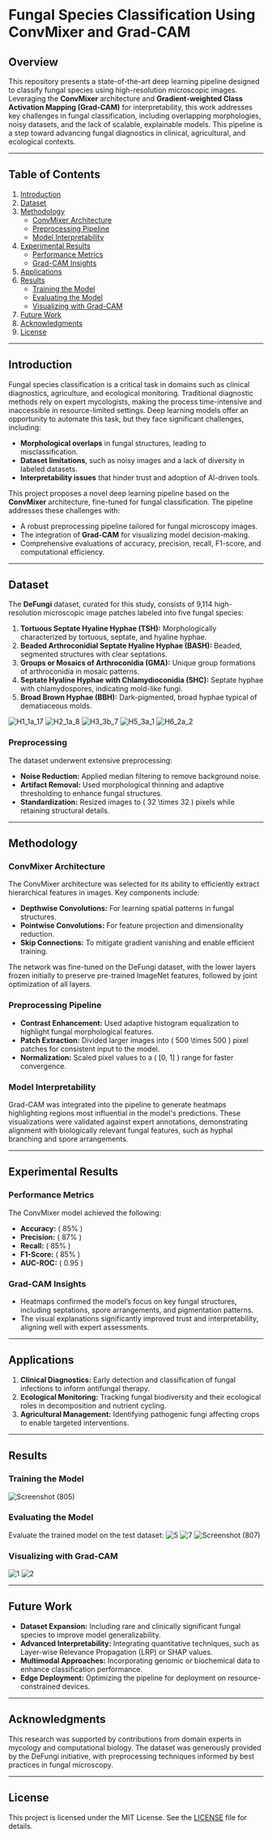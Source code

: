 # **Fungal Species Classification Using ConvMixer and Grad-CAM**

## **Overview**
This repository presents a state-of-the-art deep learning pipeline designed to classify fungal species using high-resolution microscopic images. Leveraging the **ConvMixer** architecture and **Gradient-weighted Class Activation Mapping (Grad-CAM)** for interpretability, this work addresses key challenges in fungal classification, including overlapping morphologies, noisy datasets, and the lack of scalable, explainable models. This pipeline is a step toward advancing fungal diagnostics in clinical, agricultural, and ecological contexts.

---

## **Table of Contents**
1. [Introduction](#introduction)
2. [Dataset](#dataset)
3. [Methodology](#methodology)
    - [ConvMixer Architecture](#convmixer-architecture)
    - [Preprocessing Pipeline](#preprocessing-pipeline)
    - [Model Interpretability](#model-interpretability)
4. [Experimental Results](#experimental-results)
    - [Performance Metrics](#performance-metrics)
    - [Grad-CAM Insights](#grad-cam-insights)
5. [Applications](#applications)
6. [Results](#results)
    - [Training the Model](#training-the-model)
    - [Evaluating the Model](#evaluating-the-model)
    - [Visualizing with Grad-CAM](#visualizing-with-grad-cam)
7. [Future Work](#future-work)
8. [Acknowledgments](#acknowledgments)
9. [License](#license)

---

## **Introduction**
Fungal species classification is a critical task in domains such as clinical diagnostics, agriculture, and ecological monitoring. Traditional diagnostic methods rely on expert mycologists, making the process time-intensive and inaccessible in resource-limited settings. Deep learning models offer an opportunity to automate this task, but they face significant challenges, including:
- **Morphological overlaps** in fungal structures, leading to misclassification.
- **Dataset limitations**, such as noisy images and a lack of diversity in labeled datasets.
- **Interpretability issues** that hinder trust and adoption of AI-driven tools.

This project proposes a novel deep learning pipeline based on the **ConvMixer** architecture, fine-tuned for fungal classification. The pipeline addresses these challenges with:
- A robust preprocessing pipeline tailored for fungal microscopy images.
- The integration of **Grad-CAM** for visualizing model decision-making.
- Comprehensive evaluations of accuracy, precision, recall, F1-score, and computational efficiency.

---

## **Dataset**
The **DeFungi** dataset, curated for this study, consists of 9,114 high-resolution microscopic image patches labeled into five fungal species:
1. **Tortuous Septate Hyaline Hyphae (TSH):** Morphologically characterized by tortuous, septate, and hyaline hyphae.
2. **Beaded Arthroconidial Septate Hyaline Hyphae (BASH):** Beaded, segmented structures with clear septations.
3. **Groups or Mosaics of Arthroconidia (GMA):** Unique group formations of arthroconidia in mosaic patterns.
4. **Septate Hyaline Hyphae with Chlamydioconidia (SHC):** Septate hyphae with chlamydospores, indicating mold-like fungi.
5. **Broad Brown Hyphae (BBH):** Dark-pigmented, broad hyphae typical of dematiaceous molds.

![H1_1a_17](https://github.com/user-attachments/assets/35de3d71-7a55-4bb8-ad27-e27bd4e79a17)
![H2_1a_8](https://github.com/user-attachments/assets/13e12614-164e-40c3-9c06-b4560dd0668a)
![H3_3b_7](https://github.com/user-attachments/assets/94ebf6d0-0e28-4011-8aa8-6ed0e5042529)
![H5_3a_1](https://github.com/user-attachments/assets/04f2e89c-7704-4263-9193-ca964d0fa653)
![H6_2a_2](https://github.com/user-attachments/assets/740c5f35-c63f-4105-ada0-420df124da8c)


### **Preprocessing**
The dataset underwent extensive preprocessing:
- **Noise Reduction:** Applied median filtering to remove background noise.
- **Artifact Removal:** Used morphological thinning and adaptive thresholding to enhance fungal structures.
- **Standardization:** Resized images to \( 32 \times 32 \) pixels while retaining structural details.

---

## **Methodology**
### **ConvMixer Architecture**
The ConvMixer architecture was selected for its ability to efficiently extract hierarchical features in images. Key components include:
- **Depthwise Convolutions:** For learning spatial patterns in fungal structures.
- **Pointwise Convolutions:** For feature projection and dimensionality reduction.
- **Skip Connections:** To mitigate gradient vanishing and enable efficient training.

The network was fine-tuned on the DeFungi dataset, with the lower layers frozen initially to preserve pre-trained ImageNet features, followed by joint optimization of all layers.

### **Preprocessing Pipeline**
- **Contrast Enhancement:** Used adaptive histogram equalization to highlight fungal morphological features.
- **Patch Extraction:** Divided larger images into \( 500 \times 500 \) pixel patches for consistent input to the model.
- **Normalization:** Scaled pixel values to a \( [0, 1] \) range for faster convergence.

### **Model Interpretability**
Grad-CAM was integrated into the pipeline to generate heatmaps highlighting regions most influential in the model's predictions. These visualizations were validated against expert annotations, demonstrating alignment with biologically relevant fungal features, such as hyphal branching and spore arrangements.

---

## **Experimental Results**
### **Performance Metrics**
The ConvMixer model achieved the following:
- **Accuracy:** \( 85\% \)
- **Precision:** \( 87\% \)
- **Recall:** \( 85\% \)
- **F1-Score:** \( 85\% \)
- **AUC-ROC:** \( 0.95 \)

### **Grad-CAM Insights**
- Heatmaps confirmed the model’s focus on key fungal structures, including septations, spore arrangements, and pigmentation patterns.
- The visual explanations significantly improved trust and interpretability, aligning well with expert assessments.

---

## **Applications**
1. **Clinical Diagnostics:** Early detection and classification of fungal infections to inform antifungal therapy.
2. **Ecological Monitoring:** Tracking fungal biodiversity and their ecological roles in decomposition and nutrient cycling.
3. **Agricultural Management:** Identifying pathogenic fungi affecting crops to enable targeted interventions.

---


## **Results**
### **Training the Model**
![Screenshot (805)](https://github.com/user-attachments/assets/058c27fd-780c-47fc-8506-355e08863f5c)


### **Evaluating the Model**
Evaluate the trained model on the test dataset:
![5](https://github.com/user-attachments/assets/4c07b3fa-d80b-4269-b873-263c93896397)
![7](https://github.com/user-attachments/assets/891758d4-ef30-4d4b-9ece-12eb335c985e)
![Screenshot (807)](https://github.com/user-attachments/assets/b65fdd8c-d6cd-48c0-9725-0fddb2417e0e)


### **Visualizing with Grad-CAM**
![1](https://github.com/user-attachments/assets/df2d29a9-7c6e-4dd5-8fef-593167e39bd4)
![2](https://github.com/user-attachments/assets/84ae441b-6b0b-40eb-8bd9-3ed4a216e25c)



---

## **Future Work**
- **Dataset Expansion:** Including rare and clinically significant fungal species to improve model generalizability.
- **Advanced Interpretability:** Integrating quantitative techniques, such as Layer-wise Relevance Propagation (LRP) or SHAP values.
- **Multimodal Approaches:** Incorporating genomic or biochemical data to enhance classification performance.
- **Edge Deployment:** Optimizing the pipeline for deployment on resource-constrained devices.

---

## **Acknowledgments**
This research was supported by contributions from domain experts in mycology and computational biology. The dataset was generously provided by the DeFungi initiative, with preprocessing techniques informed by best practices in fungal microscopy.

---

## **License**
This project is licensed under the MIT License. See the [LICENSE](LICENSE) file for details.

